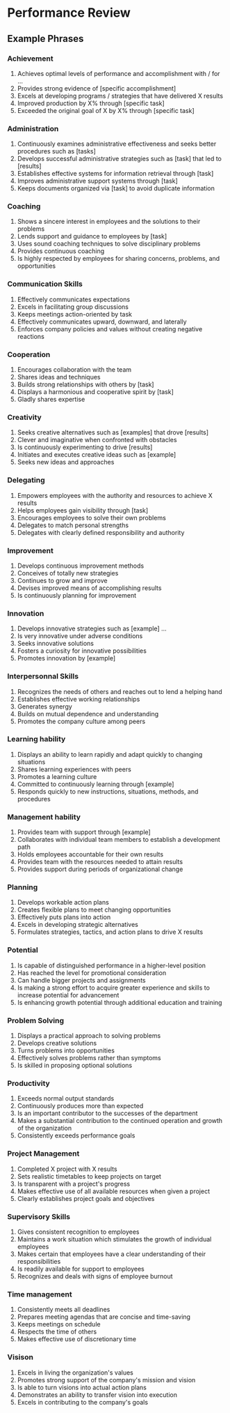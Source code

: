 # Performance Review


## Example Phrases

### Achievement
1. Achieves optimal levels of performance and accomplishment with / for ...
2. Provides strong evidence of [specific accomplishment]
3. Excels at developing programs / strategies that have delivered X results
4. Improved production by X% through [specific task]
5. Exceeded the original goal of X by X% through [specific task]

### Administration
1. Continuously examines administrative effectiveness and seeks better procedures such as [tasks]
1. Develops successful administrative strategies such as [task] that led to [results]
1. Establishes effective systems for information retrieval through [task]
1. Improves administrative support systems through [task]
1. Keeps documents organized via [task] to avoid duplicate information

### Coaching
1. Shows a sincere interest in employees and the solutions to their problems
1. Lends support and guidance to employees by [task]
1. Uses sound coaching techniques to solve disciplinary problems
1. Provides continuous coaching
1. Is highly respected by employees for sharing concerns, problems, and opportunities

### Communication Skills
1. Effectively communicates expectations
1. Excels in facilitating group discussions
2. Keeps meetings action-oriented by task
1. Effectively communicates upward, downward, and laterally
1. Enforces company policies and values without creating negative reactions

### Cooperation
1. Encourages collaboration with the team
1. Shares ideas and techniques
1. Builds strong relationships with others by [task]
1. Displays a harmonious and cooperative spirit by [task]
1. Gladly shares expertise


### Creativity
1. Seeks creative alternatives such as [examples] that drove [results]
1. Clever and imaginative when confronted with obstacles
1. Is continuously experimenting to drive [results]
1. Initiates and executes creative ideas such as [example]
1. Seeks new ideas and approaches 

### Delegating
1. Empowers employees with the authority and resources to achieve X results
1. Helps employees gain visibility through [task]
1. Encourages employees to solve their own problems
1. Delegates to match personal strengths
1. Delegates with clearly defined responsibility and authority

### Improvement
1. Develops continuous improvement methods
1. Conceives of totally new strategies
1. Continues to grow and improve
1. Devises improved means of accomplishing results
1. Is continuously planning for improvement

### Innovation
1. Develops innovative strategies such as [example] ...
1. Is very innovative under adverse conditions
1. Seeks innovative solutions
1. Fosters a curiosity for innovative possibilities
1. Promotes innovation by [example]

### Interpersonnal Skills
1. Recognizes the needs of others and reaches out to lend a helping hand
1. Establishes effective working relationships
1. Generates synergy
1. Builds on mutual dependence and understanding
1. Promotes the company culture among peers

### Learning hability
1. Displays an ability to learn rapidly and adapt quickly to changing situations
1. Shares learning experiences with peers
1. Promotes a learning culture
1. Committed to continuously learning through [example]
1. Responds quickly to new instructions, situations, methods, and procedures


### Management hability
1. Provides team with support through [example]
1. Collaborates with individual team members to establish a development path
1. Holds employees accountable for their own results
1. Provides team with the resources needed to attain results
1. Provides support during periods of organizational change

### Planning
1. Develops workable action plans
1. Creates flexible plans to meet changing opportunities
1. Effectively puts plans into action
1. Excels in developing strategic alternatives
1. Formulates strategies, tactics, and action plans to drive X results

### Potential
1. Is capable of distinguished performance in a higher-level position
1. Has reached the level for promotional consideration
1. Can handle bigger projects and assignments
1. Is making a strong effort to acquire greater experience and skills to increase potential for advancement
1. Is enhancing growth potential through additional education and training

### Problem Solving
1. Displays a practical approach to solving problems
1. Develops creative solutions
1. Turns problems into opportunities
1. Effectively solves problems rather than symptoms
1. Is skilled in proposing optional solutions

### Productivity
1. Exceeds normal output standards
1. Continuously produces more than expected
1. Is an important contributor to the successes of the department
1. Makes a substantial contribution to the continued operation and growth of the organization
1. Consistently exceeds performance goals


### Project Management
1. Completed X project with X results
1. Sets realistic timetables to keep projects on target
1. Is transparent with a project's progress
1. Makes effective use of all available resources when given a project
1. Clearly establishes project goals and objectives

### Supervisory Skills
1. Gives consistent recognition to employees
1. Maintains a work situation which stimulates the growth of individual employees
1. Makes certain that employees have a clear understanding of their responsibilities
1. Is readily available for support to employees
1. Recognizes and deals with signs of employee burnout

### Time management
1. Consistently meets all deadlines
1. Prepares meeting agendas that are concise and time-saving
1. Keeps meetings on schedule
1. Respects the time of others
1. Makes effective use of discretionary time

### Visison
1. Excels in living the organization's values
1. Promotes strong support of the company's mission and vision
1. Is able to turn visions into actual action plans
1. Demonstrates an ability to transfer vision into execution
1. Excels in contributing to the company's goals 
